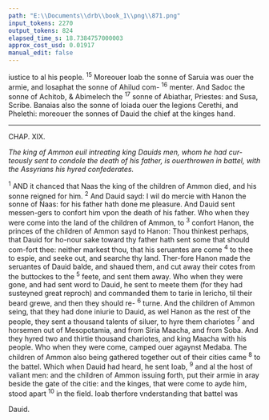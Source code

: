 ```yaml
---
path: "E:\\Documents\\drb\\book_1\\png\\871.png"
input_tokens: 2270
output_tokens: 824
elapsed_time_s: 18.7384757000003
approx_cost_usd: 0.01917
manual_edit: false
---
```

iustice to al his people. <sup>15</sup> Moreouer Ioab the sonne of Saruia was ouer the armie, and Iosaphat the sonne of Ahilud com- <sup>16</sup> menter. And Sadoc the sonne of Achitob, & Abimelech the <sup>17</sup> sonne of Abiathar, Priestes: and Susa, Scribe. Banaias also the sonne of Ioiada ouer the legions Cerethi, and Phelethi: moreouer the sonnes of Dauid the chief at the kinges hand.

<hr>

CHAP. XIX.

*The king of Ammon euil intreating king Dauids men, whom he had cur-teously sent to condole the death of his father, is ouerthrowen in battel, with the Assyrians his hyred confederates.*

<sup>1</sup> AND it chanced that Naas the king of the children of Ammon died, and his sonne reigned for him. <sup>2</sup> And Dauid sayd: I wil do mercie with Hanon the sonne of Naas: for his father hath done me pleasure. And Dauid sent messen-gers to confort him vpon the death of his father. Who when they were come into the land of the children of Ammon, to <sup>3</sup> confort Hanon, the princes of the children of Ammon sayd to Hanon: Thou thinkest perhaps, that Dauid for ho-nour sake toward thy father hath sent some that should com-fort thee: neither markest thou, that his seruantes are come <sup>4</sup> to thee to espie, and seeke out, and searche thy land. Ther-fore Hanon made the seruantes of Dauid balde, and shaued them, and cut away their cotes from the buttockes to the <sup>5</sup> feete, and sent them away. Who when they were gone, and had sent word to Dauid, he sent to meete them (for they had susteyned great reproch) and commanded them to tarie in Iericho, til their beard grewe, and then they should re- <sup>6</sup> turne. And the children of Ammon seing, that they had done iniurie to Dauid, as wel Hanon as the rest of the people, they sent a thousand talents of siluer, to hyre them chariotes <sup>7</sup> and horsemen out of Mesopotamia, and from Siria Maacha, and from Soba. And they hyred two and thirtie thousand chariotes, and king Maacha with his people. Who when they were come, camped ouer agaynst Medaba. The children of Ammon also being gathered together out of their cities came <sup>8</sup> to the battel. Which when Dauid had heard, he sent Ioab, <sup>9</sup> and al the host of valiant men: and the children of Ammon issuing forth, put their armie in aray beside the gate of the citie: and the kinges, that were come to ayde him, stood apart <sup>10</sup> in the field. Ioab therfore vnderstanding that battel was

[^1]: 2. Reg. 10.

<aside>Dauid.</aside>